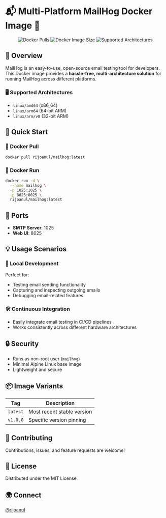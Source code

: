 # 📬 Multi-Platform MailHog Docker Image 🚢

<div align="center">
  <img src="https://img.shields.io/docker/pulls/rijoanul/mailhog?style=for-the-badge&logo=docker&color=2496ED" alt="Docker Pulls">
  <img src="https://img.shields.io/docker/image-size/rijoanul/mailhog/latest?style=for-the-badge&logo=docker&color=2496ED" alt="Docker Image Size">
  <img src="https://img.shields.io/badge/architectures-amd64%20%7C%20arm64%20%7C%20armv8-blue?style=for-the-badge" alt="Supported Architectures">
</div>

## 🌟 Overview

MailHog is an easy-to-use, open-source email testing tool for developers. This Docker image provides a **hassle-free, multi-architecture solution** for running MailHog across different platforms.

### 🖥️ Supported Architectures
- `linux/amd64` (x86_64)
- `linux/arm64` (64-bit ARM)
- `linux/arm/v8` (32-bit ARM)

## 🚀 Quick Start

### 🐳 Docker Pull
```bash
docker pull rijoanul/mailhog:latest
```

### 🏃 Docker Run
```bash
docker run -d \
  --name mailhog \
  -p 1025:1025 \
  -p 8025:8025 \
  rijoanul/mailhog:latest
```

## 🔧 Ports
- **SMTP Server**: 1025
- **Web UI**: 8025

## 💡 Usage Scenarios

### 📧 Local Development
Perfect for:
- Testing email sending functionality
- Capturing and inspecting outgoing emails
- Debugging email-related features

### 🛠️ Continuous Integration
- Easily integrate email testing in CI/CD pipelines
- Works consistently across different hardware architectures

## 🔒 Security
- Runs as non-root user (`mailhog`)
- Minimal Alpine Linux base image
- Lightweight and secure

## 📦 Image Variants

| Tag | Description |
|-----|-------------|
| `latest` | Most recent stable version |
| `v1.0.0` | Specific version pinning |

## 🤝 Contributing
Contributions, issues, and feature requests are welcome!

## 📄 License
Distributed under the MIT License.

## 🌍 Connect
[@rijoanul](https://github.com/Rijoanul-Shanto)